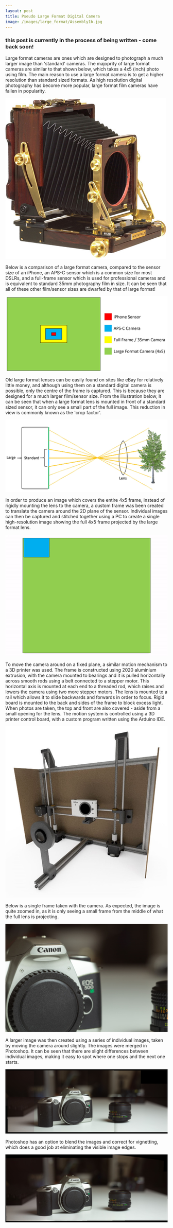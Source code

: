 ```yaml
---
layout: post
title: Pseudo Large Format Digital Camera
image: /images/large_format/Assembly1b.jpg
---
```


### this post is currently in the process of being written - come back soon!

Large format cameras are ones which are designed to photograph a much larger image than 'standard' cameras. The majoprity of large format cameras are similar to that shown below, which takes a 4x5 (inch) photo using film. The main reason to use a large format camera is to get a higher resolution than standard sized formats. As high resolution digital photography has become more popular, large format film cameras have fallen in popularity.

<img src="/images/large_format/wista.jpg" alt="overview" class="inline">

Below is a comparison of a large format camera, compared to the sensor size of an iPhone, an APS-C sensor which is a common size for most DSLRs, and a full-frame sensor which is used for professional cameras and is equivalent to standard 35mm photography film in size. It can be seen that all of these other film/sensor sizes are dwarfed by that of large format!

<img src="/images/large_format/sensor_sizes.jpg" alt="overview" class="inline">

Old large format lenses can be easily found on sites like eBay for relatively little money, and although using them on a standard digital camera is possible, only the centre of the frame is captured. This is because they are designed for a much larger film/sensor size. From the illustration below, it can be seen that when a large format lens is mounted in front of a standard sized sensor, it can only see a small part of the full image. This reduction in view is commonly known as the 'crop factor'.

<img src="/images/large_format/crop.jpg" alt="overview" class="inline">

In order to produce an image which covers the entire 4x5 frame, instead of rigidly mounting the lens to the camera, a custom frame was been created to translate the camera around the 2D plane of the sensor. Individual images can then be captured and stitched together using a PC to create a single high-resolution image showing the full 4x5 frame projected by the large format lens.

<img src="/images/large_format/pano_gif_2_trim.gif" alt="overview" class="inline">

To move the camera around on a fixed plane, a similar motion mechanism to a 3D printer was used. The frame is constructed using 2020 aluminium extrusion, with the camera mounted to bearings and it is pulled horizontally across smooth rods using a belt connected to a stepper motor. This horizontal axis is mounted at each end to a threaded rod, which raises and lowers the camera using two more stepper motors. The lens is mounted to a rail which allows it to slide backwards and forwards in order to focus. Rigid board is mounted to the back and sides of the frame to block excess light. When photos are taken, the top and front are also covered - aside from a small opening for the lens. The motion system is controlled using a 3D printer control board, with a custom program written using the Arduino IDE.

<img src="/images/large_format/Assembly1b.jpg" alt="overview" class="inline">

Below is a single frame taken with the camera. As expected, the image is quite zoomed in, as it is only seeing a small frame from the middle of what the full lens is projecting.

<img src="/images/large_format/single_frame.jpg" alt="overview" class="inline">

A larger image was then created using a series of individual images, taken by moving the camera around slightly. The images were merged in Photoshop. It can be seen that there are slight differences between individual images, making it easy to spot where one stops and the next one starts.

<img src="/images/large_format/position_only_res.jpg" alt="overview" class="inline">

Photoshop has an option to blend the images and correct for vignetting, which does a good job at eliminating the visible image edges.

<img src="/images/large_format/blended_res.jpg" alt="overview" class="inline">
